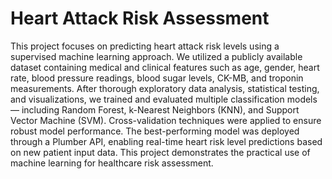 # Heart Attack Risk Assessment
This project focuses on predicting heart attack risk levels using a supervised machine learning approach. We utilized a publicly available dataset containing medical and clinical features such as age, gender, heart rate, blood pressure readings, blood sugar levels, CK-MB, and troponin measurements. After thorough exploratory data analysis, statistical testing, and visualizations, we trained and evaluated multiple classification models — including Random Forest, k-Nearest Neighbors (KNN), and Support Vector Machine (SVM). Cross-validation techniques were applied to ensure robust model performance. The best-performing model was deployed through a Plumber API, enabling real-time heart risk level predictions based on new patient input data. This project demonstrates the practical use of machine learning for healthcare risk assessment.

